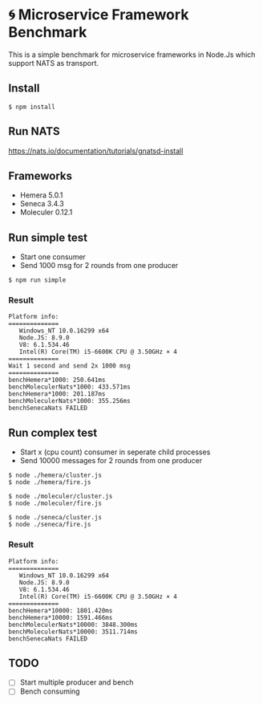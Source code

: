 # 🌀 Microservice Framework Benchmark
This is a simple benchmark for microservice frameworks in Node.Js which support NATS as transport.

## Install

```
$ npm install
```

## Run NATS

https://nats.io/documentation/tutorials/gnatsd-install

## Frameworks

- Hemera 5.0.1
- Seneca 3.4.3
- Moleculer 0.12.1

## Run simple test
- Start one consumer
- Send 1000 msg for 2 rounds from one producer

```
$ npm run simple
```

### Result
```
Platform info:
==============
   Windows_NT 10.0.16299 x64
   Node.JS: 8.9.0
   V8: 6.1.534.46
   Intel(R) Core(TM) i5-6600K CPU @ 3.50GHz × 4
==============
Wait 1 second and send 2x 1000 msg
==============
benchHemera*1000: 250.641ms
benchMoleculerNats*1000: 433.571ms
benchHemera*1000: 201.187ms
benchMoleculerNats*1000: 355.256ms
benchSenecaNats FAILED
```

## Run complex test

- Start x (cpu count) consumer in seperate child processes
- Send 10000 messages for 2 rounds from one producer

```
$ node ./hemera/cluster.js
$ node ./hemera/fire.js

$ node ./moleculer/cluster.js
$ node ./moleculer/fire.js

$ node ./seneca/cluster.js
$ node ./seneca/fire.js
```

### Result
```
Platform info:
==============
   Windows_NT 10.0.16299 x64
   Node.JS: 8.9.0
   V8: 6.1.534.46
   Intel(R) Core(TM) i5-6600K CPU @ 3.50GHz × 4
==============
benchHemera*10000: 1801.420ms
benchHemera*10000: 1591.466ms
benchMoleculerNats*10000: 3848.300ms
benchMoleculerNats*10000: 3511.714ms
benchSenecaNats FAILED
```

## TODO

- [ ] Start multiple producer and bench
- [ ] Bench consuming
